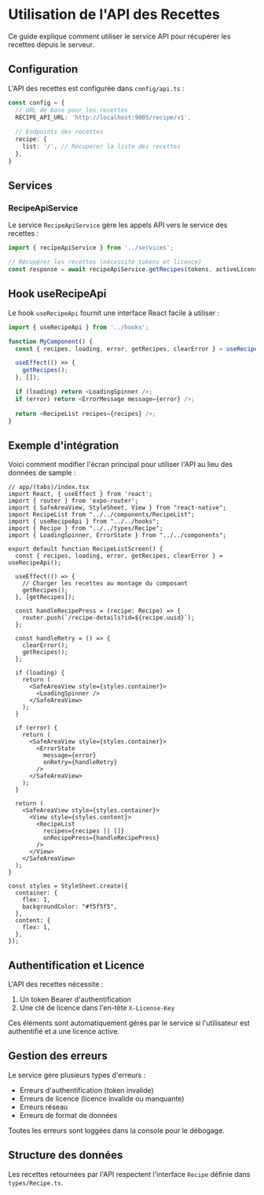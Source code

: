# Utilisation de l'API des Recettes

Ce guide explique comment utiliser le service API pour récupérer les recettes depuis le serveur.

## Configuration

L'API des recettes est configurée dans `config/api.ts` :

```typescript
const config = {
  // URL de base pour les recettes
  RECIPE_API_URL: 'http://localhost:9005/recipe/v1',
  
  // Endpoints des recettes
  recipe: {
    list: '/', // Récupérer la liste des recettes
  },
}
```

## Services

### RecipeApiService

Le service `RecipeApiService` gère les appels API vers le service des recettes :

```typescript
import { recipeApiService } from '../services';

// Récupérer les recettes (nécessite tokens et licence)
const response = await recipeApiService.getRecipes(tokens, activeLicense);
```

## Hook useRecipeApi

Le hook `useRecipeApi` fournit une interface React facile à utiliser :

```typescript
import { useRecipeApi } from '../hooks';

function MyComponent() {
  const { recipes, loading, error, getRecipes, clearError } = useRecipeApi();

  useEffect(() => {
    getRecipes();
  }, []);

  if (loading) return <LoadingSpinner />;
  if (error) return <ErrorMessage message={error} />;
  
  return <RecipeList recipes={recipes} />;
}
```

## Exemple d'intégration

Voici comment modifier l'écran principal pour utiliser l'API au lieu des données de sample :

```tsx
// app/(tabs)/index.tsx
import React, { useEffect } from 'react';
import { router } from 'expo-router';
import { SafeAreaView, StyleSheet, View } from "react-native";
import RecipeList from "../../components/RecipeList";
import { useRecipeApi } from "../../hooks";
import { Recipe } from "../../types/Recipe";
import { LoadingSpinner, ErrorState } from "../../components";

export default function RecipeListScreen() {
  const { recipes, loading, error, getRecipes, clearError } = useRecipeApi();

  useEffect(() => {
    // Charger les recettes au montage du composant
    getRecipes();
  }, [getRecipes]);

  const handleRecipePress = (recipe: Recipe) => {
    router.push(`/recipe-details?id=${recipe.uuid}`);
  };

  const handleRetry = () => {
    clearError();
    getRecipes();
  };

  if (loading) {
    return (
      <SafeAreaView style={styles.container}>
        <LoadingSpinner />
      </SafeAreaView>
    );
  }

  if (error) {
    return (
      <SafeAreaView style={styles.container}>
        <ErrorState 
          message={error}
          onRetry={handleRetry}
        />
      </SafeAreaView>
    );
  }

  return (
    <SafeAreaView style={styles.container}>
      <View style={styles.content}>
        <RecipeList 
          recipes={recipes || []}
          onRecipePress={handleRecipePress}
        />
      </View>
    </SafeAreaView>
  );
}

const styles = StyleSheet.create({
  container: {
    flex: 1,
    backgroundColor: "#f5f5f5",
  },
  content: {
    flex: 1,
  },
});
```

## Authentification et Licence

L'API des recettes nécessite :

1. Un token Bearer d'authentification
2. Une clé de licence dans l'en-tête `X-License-Key`

Ces éléments sont automatiquement gérés par le service si l'utilisateur est authentifié et a une licence active.

## Gestion des erreurs

Le service gère plusieurs types d'erreurs :

- Erreurs d'authentification (token invalide)
- Erreurs de licence (licence invalide ou manquante)
- Erreurs réseau
- Erreurs de format de données

Toutes les erreurs sont loggées dans la console pour le débogage.

## Structure des données

Les recettes retournées par l'API respectent l'interface `Recipe` définie dans `types/Recipe.ts`.
